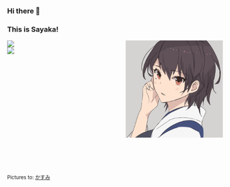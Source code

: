 ### Hi there 👋 
### This is Sayaka!
 <img align="right" alt="img" src="https://github.com/sa-yaka/sa-yaka/blob/main/pictures.png" width="45%" height="auto" />

<p>
    <img width="50%" align="left" src="https://github-readme-stats.vercel.app/api/top-langs/?username=sa-yaka&layout=compact" />
    <img width="50%" align="left" src="https://github-readme-stats.vercel.app/api?username=sa-yaka&show_icons=true&show_icons=true&count_private=true" />
<p />

<br /><br /><br /><br /><br /><br /><br /><br /><br /><br /><br /><br /><br /><br /><br /><br /><br /><br />
<sub>
 Pictures to:  <a href="https://www.pixiv.net/artworks/92674856">かすみ</a>
